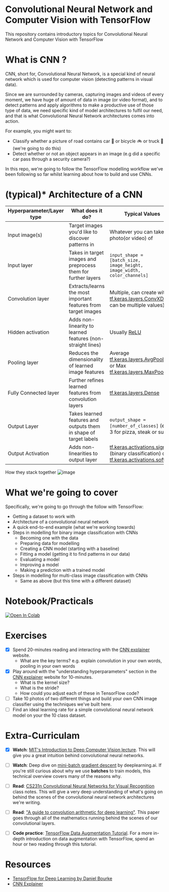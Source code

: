 # Convolutional Neural Network and Computer Vision with TensorFlow
This repository contains introductory topics for Convolutional Neural Network and Computer Vision with TensorFlow

# What is CNN ?

CNN, short for, Convolutional Neural Network, is a special kind of neural network which is used for computer vision (detecting patterns in visual data).

Since we are surrounded by cameras, capturing images and videos of every moment, we have huge of amount of data in image (or video format), and to detect patterns and apply algorithms to make a productive use of those type of data, we need specific kind of model architectures to fulfil our need, and that is what Convolutional Neural Network architectures comes into action.

For example, you might want to:
* Classify whether a picture of road contains car 🚗 or bicycle 🚲 or truck 🚛 (we're going to do this)
* Detect whether or not an object appears in an image (e.g did a specific car pass through a security camera?)

In this repo, we're going to follow the TensorFlow modelling workflow we've been following so far whilst learning about how to build and use CNNs.

# (typical)* Architecture of a CNN


| **Hyperparameter/Layer type** | **What does it do?** | **Typical Values** | 
| --- | --- | --- |
| Input image(s) | Target images you'd like to discover patterns in | Whatever you can take a photo(or video) of |
| Input layer | Takes in target images and preprocess them for further layers | `input_shape = [batch_size, image_height, image_width, color_channels]` |
| Convolution layer | Extracts/learns the most important features from target images | Multiple, can create with [tf.keras.layers.ConvXD](https://www.tensorflow.org/api_docs/python/tf/keras/layers/Conv2D) (X can be multiple values) |
| Hidden activation | Adds non-linearity to learned features (non-straight lines) | Usually [ReLU](https://www.tensorflow.org/api_docs/python/tf/keras/activations/relu) |
| Pooling layer | Reduces the dimensionality of learned image features | Average [tf.keras.layers.AvgPool2D](https://www.tensorflow.org/api_docs/python/tf/keras/layers/AveragePooling2D) or Max [tf.keras.layers.MaxPool2D](https://www.tensorflow.org/api_docs/python/tf/keras/layers/MaxPool2D) |
| Fully Connected layer | Further refines learned features from convolution layers | [tf.keras.layers.Dense](https://www.tensorflow.org/api_docs/python/tf/keras/layers/Dense) |
| Output Layer | Takes learned features and outputs them in shape of target labels | `output_shape = [number_of_classes]` (e.g. 3 for pizza, steak or sushi) |
| Output Activation | Adds non-linearities to output layer | [tf.keras.activations.sigmoid](https://www.tensorflow.org/api_docs/python/tf/keras/activations/sigmoid) (binary classification) or [tf.keras.activations.softmax](https://www.tensorflow.org/api_docs/python/tf/keras/activations/softmax) |

How they stack together
![image](https://raw.githubusercontent.com/mrdbourke/tensorflow-deep-learning/main/images/03-simple-convnet.png)

# What we're going to cover

Specifically, we're going to go through the follow with TensorFlow:

* Getting a dataset to work with
* Architecture of a convolutional neural network
* A quick end-to-end example (what we're working towards)
* Steps in modelling for binary image classification with CNNs
  - Becoming one with the data
  - Preparing data for modelling
  - Creating a CNN model (starting with a baseline)
  - Fitting a model (getting it to find patterns in our data)
  - Evaluating a model
  - Improving a model
  - Making a prediction with a trained model
* Steps in modelling for multi-class image classification with CNNs
  - Same as above (but this time with a different dataset)
  
# Notebook/Practicals

[![Open In Colab](https://colab.research.google.com/assets/colab-badge.svg)](https://colab.research.google.com/github/SaketMunda/cnn-computer-vision-introduction/blob/master/convolutional_neural_network_with_tensorflow.ipynb)

# Exercises

- [x] Spend 20-minutes reading and interacting with the [CNN explainer](https://poloclub.github.io/cnn-explainer/) website.
  - What are the key terms? e.g. explain convolution in your own words, pooling in your own words
- [x] Play around with the "understanding hyperparameters" section in the [CNN explainer](https://poloclub.github.io/cnn-explainer/) website for 10-minutes.
  - What is the kernel size?
  - What is the stride?
  - How could you adjust each of these in TensorFlow code?
- [ ] Take 10 photos of two different things and build your own CNN image classifier using the techniques we've built here.
- [ ] Find an ideal learning rate for a simple convolutional neural network model on your the 10 class dataset.

# Extra-Curriculam

- [x] **Watch**: [MIT's Introduction to Deep Computer Vision lecture](https://www.youtube.com/watch?v=uapdILWYTzE&list=PLtBw6njQRU-rwp5__7C0oIVt26ZgjG9NI&index=3). This will give you a great intuition behind convolutional neural networks.

- [ ] **Watch**: Deep dive on [mini-batch gradient descent](https://youtu.be/-_4Zi8fCZO4) by deeplearning.ai. If you're still curious about why we use **batches** to train models, this technical overview covers many of the reasons why.

- [ ] **Read**: [CS231n Convolutional Neural Networks for Visual Recognition](https://cs231n.github.io/convolutional-networks/) class notes. This will give a very deep understanding of what's going on behind the scenes of the convolutional neural network architectures we're writing.

- [ ] **Read**: ["A guide to convolution arithmetic for deep learning"](https://arxiv.org/pdf/1603.07285.pdf). This paper goes through all of the mathematics running behind the scenes of our convolutional layers.

- [ ] **Code practice**: [TensorFlow Data Augmentation Tutorial](https://www.tensorflow.org/tutorials/images/data_augmentation). For a more in-depth introduction on data augmentation with TensorFlow, spend an hour or two reading through this tutorial.

# Resources
* [TensorFlow for Deep Learning by Daniel Bourke](https://dev.mrdbourke.com/tensorflow-deep-learning/03_convolutional_neural_networks_in_tensorflow/)
* [CNN Explainer](https://poloclub.github.io/cnn-explainer/)
